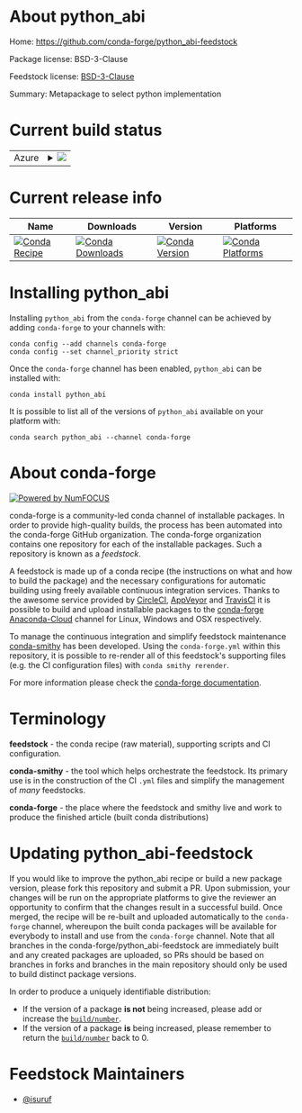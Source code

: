 About python_abi
================

Home: https://github.com/conda-forge/python_abi-feedstock

Package license: BSD-3-Clause

Feedstock license: [BSD-3-Clause](https://github.com/conda-forge/python_abi-feedstock/blob/main/LICENSE.txt)

Summary: Metapackage to select python implementation

Current build status
====================


<table>
    
  <tr>
    <td>Azure</td>
    <td>
      <details>
        <summary>
          <a href="https://dev.azure.com/conda-forge/feedstock-builds/_build/latest?definitionId=9015&branchName=main">
            <img src="https://dev.azure.com/conda-forge/feedstock-builds/_apis/build/status/python_abi-feedstock?branchName=main">
          </a>
        </summary>
        <table>
          <thead><tr><th>Variant</th><th>Status</th></tr></thead>
          <tbody><tr>
              <td>linux_64_python_abi_tagcp310python_impl_version3.10python_implementationcpythonpython_version3.10</td>
              <td>
                <a href="https://dev.azure.com/conda-forge/feedstock-builds/_build/latest?definitionId=9015&branchName=main">
                  <img src="https://dev.azure.com/conda-forge/feedstock-builds/_apis/build/status/python_abi-feedstock?branchName=main&jobName=linux&configuration=linux_64_python_abi_tagcp310python_impl_version3.10python_implementationcpythonpython_version3.10" alt="variant">
                </a>
              </td>
            </tr><tr>
              <td>linux_64_python_abi_tagcp37mpython_impl_version3.7python_implementationcpythonpython_version3.7</td>
              <td>
                <a href="https://dev.azure.com/conda-forge/feedstock-builds/_build/latest?definitionId=9015&branchName=main">
                  <img src="https://dev.azure.com/conda-forge/feedstock-builds/_apis/build/status/python_abi-feedstock?branchName=main&jobName=linux&configuration=linux_64_python_abi_tagcp37mpython_impl_version3.7python_implementationcpythonpython_version3.7" alt="variant">
                </a>
              </td>
            </tr><tr>
              <td>linux_64_python_abi_tagcp38python_impl_version3.8python_implementationcpythonpython_version3.8</td>
              <td>
                <a href="https://dev.azure.com/conda-forge/feedstock-builds/_build/latest?definitionId=9015&branchName=main">
                  <img src="https://dev.azure.com/conda-forge/feedstock-builds/_apis/build/status/python_abi-feedstock?branchName=main&jobName=linux&configuration=linux_64_python_abi_tagcp38python_impl_version3.8python_implementationcpythonpython_version3.8" alt="variant">
                </a>
              </td>
            </tr><tr>
              <td>linux_64_python_abi_tagcp39python_impl_version3.9python_implementationcpythonpython_version3.9</td>
              <td>
                <a href="https://dev.azure.com/conda-forge/feedstock-builds/_build/latest?definitionId=9015&branchName=main">
                  <img src="https://dev.azure.com/conda-forge/feedstock-builds/_apis/build/status/python_abi-feedstock?branchName=main&jobName=linux&configuration=linux_64_python_abi_tagcp39python_impl_version3.9python_implementationcpythonpython_version3.9" alt="variant">
                </a>
              </td>
            </tr><tr>
              <td>linux_64_python_abi_tagpypy38_pp73python_impl_version7.3python_implementationpypypython_version3.8</td>
              <td>
                <a href="https://dev.azure.com/conda-forge/feedstock-builds/_build/latest?definitionId=9015&branchName=main">
                  <img src="https://dev.azure.com/conda-forge/feedstock-builds/_apis/build/status/python_abi-feedstock?branchName=main&jobName=linux&configuration=linux_64_python_abi_tagpypy38_pp73python_impl_version7.3python_implementationpypypython_version3.8" alt="variant">
                </a>
              </td>
            </tr><tr>
              <td>linux_64_python_abi_tagpypy39_pp73python_impl_version7.3python_implementationpypypython_version3.9</td>
              <td>
                <a href="https://dev.azure.com/conda-forge/feedstock-builds/_build/latest?definitionId=9015&branchName=main">
                  <img src="https://dev.azure.com/conda-forge/feedstock-builds/_apis/build/status/python_abi-feedstock?branchName=main&jobName=linux&configuration=linux_64_python_abi_tagpypy39_pp73python_impl_version7.3python_implementationpypypython_version3.9" alt="variant">
                </a>
              </td>
            </tr><tr>
              <td>linux_aarch64_python_abi_tagcp310python_impl_version3.10python_implementationcpythonpython_version3.10</td>
              <td>
                <a href="https://dev.azure.com/conda-forge/feedstock-builds/_build/latest?definitionId=9015&branchName=main">
                  <img src="https://dev.azure.com/conda-forge/feedstock-builds/_apis/build/status/python_abi-feedstock?branchName=main&jobName=linux&configuration=linux_aarch64_python_abi_tagcp310python_impl_version3.10python_implementationcpythonpython_version3.10" alt="variant">
                </a>
              </td>
            </tr><tr>
              <td>linux_aarch64_python_abi_tagcp37mpython_impl_version3.7python_implementationcpythonpython_version3.7</td>
              <td>
                <a href="https://dev.azure.com/conda-forge/feedstock-builds/_build/latest?definitionId=9015&branchName=main">
                  <img src="https://dev.azure.com/conda-forge/feedstock-builds/_apis/build/status/python_abi-feedstock?branchName=main&jobName=linux&configuration=linux_aarch64_python_abi_tagcp37mpython_impl_version3.7python_implementationcpythonpython_version3.7" alt="variant">
                </a>
              </td>
            </tr><tr>
              <td>linux_aarch64_python_abi_tagcp38python_impl_version3.8python_implementationcpythonpython_version3.8</td>
              <td>
                <a href="https://dev.azure.com/conda-forge/feedstock-builds/_build/latest?definitionId=9015&branchName=main">
                  <img src="https://dev.azure.com/conda-forge/feedstock-builds/_apis/build/status/python_abi-feedstock?branchName=main&jobName=linux&configuration=linux_aarch64_python_abi_tagcp38python_impl_version3.8python_implementationcpythonpython_version3.8" alt="variant">
                </a>
              </td>
            </tr><tr>
              <td>linux_aarch64_python_abi_tagcp39python_impl_version3.9python_implementationcpythonpython_version3.9</td>
              <td>
                <a href="https://dev.azure.com/conda-forge/feedstock-builds/_build/latest?definitionId=9015&branchName=main">
                  <img src="https://dev.azure.com/conda-forge/feedstock-builds/_apis/build/status/python_abi-feedstock?branchName=main&jobName=linux&configuration=linux_aarch64_python_abi_tagcp39python_impl_version3.9python_implementationcpythonpython_version3.9" alt="variant">
                </a>
              </td>
            </tr><tr>
              <td>linux_aarch64_python_abi_tagpypy38_pp73python_impl_version7.3python_implementationpypypython_version3.8</td>
              <td>
                <a href="https://dev.azure.com/conda-forge/feedstock-builds/_build/latest?definitionId=9015&branchName=main">
                  <img src="https://dev.azure.com/conda-forge/feedstock-builds/_apis/build/status/python_abi-feedstock?branchName=main&jobName=linux&configuration=linux_aarch64_python_abi_tagpypy38_pp73python_impl_version7.3python_implementationpypypython_version3.8" alt="variant">
                </a>
              </td>
            </tr><tr>
              <td>linux_aarch64_python_abi_tagpypy39_pp73python_impl_version7.3python_implementationpypypython_version3.9</td>
              <td>
                <a href="https://dev.azure.com/conda-forge/feedstock-builds/_build/latest?definitionId=9015&branchName=main">
                  <img src="https://dev.azure.com/conda-forge/feedstock-builds/_apis/build/status/python_abi-feedstock?branchName=main&jobName=linux&configuration=linux_aarch64_python_abi_tagpypy39_pp73python_impl_version7.3python_implementationpypypython_version3.9" alt="variant">
                </a>
              </td>
            </tr><tr>
              <td>linux_ppc64le_python_abi_tagcp310python_impl_version3.10python_implementationcpythonpython_version3.10</td>
              <td>
                <a href="https://dev.azure.com/conda-forge/feedstock-builds/_build/latest?definitionId=9015&branchName=main">
                  <img src="https://dev.azure.com/conda-forge/feedstock-builds/_apis/build/status/python_abi-feedstock?branchName=main&jobName=linux&configuration=linux_ppc64le_python_abi_tagcp310python_impl_version3.10python_implementationcpythonpython_version3.10" alt="variant">
                </a>
              </td>
            </tr><tr>
              <td>linux_ppc64le_python_abi_tagcp37mpython_impl_version3.7python_implementationcpythonpython_version3.7</td>
              <td>
                <a href="https://dev.azure.com/conda-forge/feedstock-builds/_build/latest?definitionId=9015&branchName=main">
                  <img src="https://dev.azure.com/conda-forge/feedstock-builds/_apis/build/status/python_abi-feedstock?branchName=main&jobName=linux&configuration=linux_ppc64le_python_abi_tagcp37mpython_impl_version3.7python_implementationcpythonpython_version3.7" alt="variant">
                </a>
              </td>
            </tr><tr>
              <td>linux_ppc64le_python_abi_tagcp38python_impl_version3.8python_implementationcpythonpython_version3.8</td>
              <td>
                <a href="https://dev.azure.com/conda-forge/feedstock-builds/_build/latest?definitionId=9015&branchName=main">
                  <img src="https://dev.azure.com/conda-forge/feedstock-builds/_apis/build/status/python_abi-feedstock?branchName=main&jobName=linux&configuration=linux_ppc64le_python_abi_tagcp38python_impl_version3.8python_implementationcpythonpython_version3.8" alt="variant">
                </a>
              </td>
            </tr><tr>
              <td>linux_ppc64le_python_abi_tagcp39python_impl_version3.9python_implementationcpythonpython_version3.9</td>
              <td>
                <a href="https://dev.azure.com/conda-forge/feedstock-builds/_build/latest?definitionId=9015&branchName=main">
                  <img src="https://dev.azure.com/conda-forge/feedstock-builds/_apis/build/status/python_abi-feedstock?branchName=main&jobName=linux&configuration=linux_ppc64le_python_abi_tagcp39python_impl_version3.9python_implementationcpythonpython_version3.9" alt="variant">
                </a>
              </td>
            </tr><tr>
              <td>linux_ppc64le_python_abi_tagpypy38_pp73python_impl_version7.3python_implementationpypypython_version3.8</td>
              <td>
                <a href="https://dev.azure.com/conda-forge/feedstock-builds/_build/latest?definitionId=9015&branchName=main">
                  <img src="https://dev.azure.com/conda-forge/feedstock-builds/_apis/build/status/python_abi-feedstock?branchName=main&jobName=linux&configuration=linux_ppc64le_python_abi_tagpypy38_pp73python_impl_version7.3python_implementationpypypython_version3.8" alt="variant">
                </a>
              </td>
            </tr><tr>
              <td>linux_ppc64le_python_abi_tagpypy39_pp73python_impl_version7.3python_implementationpypypython_version3.9</td>
              <td>
                <a href="https://dev.azure.com/conda-forge/feedstock-builds/_build/latest?definitionId=9015&branchName=main">
                  <img src="https://dev.azure.com/conda-forge/feedstock-builds/_apis/build/status/python_abi-feedstock?branchName=main&jobName=linux&configuration=linux_ppc64le_python_abi_tagpypy39_pp73python_impl_version7.3python_implementationpypypython_version3.9" alt="variant">
                </a>
              </td>
            </tr><tr>
              <td>osx_64_python_abi_tagcp310python_impl_version3.10python_implementationcpythonpython_version3.10</td>
              <td>
                <a href="https://dev.azure.com/conda-forge/feedstock-builds/_build/latest?definitionId=9015&branchName=main">
                  <img src="https://dev.azure.com/conda-forge/feedstock-builds/_apis/build/status/python_abi-feedstock?branchName=main&jobName=osx&configuration=osx_64_python_abi_tagcp310python_impl_version3.10python_implementationcpythonpython_version3.10" alt="variant">
                </a>
              </td>
            </tr><tr>
              <td>osx_64_python_abi_tagcp37mpython_impl_version3.7python_implementationcpythonpython_version3.7</td>
              <td>
                <a href="https://dev.azure.com/conda-forge/feedstock-builds/_build/latest?definitionId=9015&branchName=main">
                  <img src="https://dev.azure.com/conda-forge/feedstock-builds/_apis/build/status/python_abi-feedstock?branchName=main&jobName=osx&configuration=osx_64_python_abi_tagcp37mpython_impl_version3.7python_implementationcpythonpython_version3.7" alt="variant">
                </a>
              </td>
            </tr><tr>
              <td>osx_64_python_abi_tagcp38python_impl_version3.8python_implementationcpythonpython_version3.8</td>
              <td>
                <a href="https://dev.azure.com/conda-forge/feedstock-builds/_build/latest?definitionId=9015&branchName=main">
                  <img src="https://dev.azure.com/conda-forge/feedstock-builds/_apis/build/status/python_abi-feedstock?branchName=main&jobName=osx&configuration=osx_64_python_abi_tagcp38python_impl_version3.8python_implementationcpythonpython_version3.8" alt="variant">
                </a>
              </td>
            </tr><tr>
              <td>osx_64_python_abi_tagcp39python_impl_version3.9python_implementationcpythonpython_version3.9</td>
              <td>
                <a href="https://dev.azure.com/conda-forge/feedstock-builds/_build/latest?definitionId=9015&branchName=main">
                  <img src="https://dev.azure.com/conda-forge/feedstock-builds/_apis/build/status/python_abi-feedstock?branchName=main&jobName=osx&configuration=osx_64_python_abi_tagcp39python_impl_version3.9python_implementationcpythonpython_version3.9" alt="variant">
                </a>
              </td>
            </tr><tr>
              <td>osx_64_python_abi_tagpypy38_pp73python_impl_version7.3python_implementationpypypython_version3.8</td>
              <td>
                <a href="https://dev.azure.com/conda-forge/feedstock-builds/_build/latest?definitionId=9015&branchName=main">
                  <img src="https://dev.azure.com/conda-forge/feedstock-builds/_apis/build/status/python_abi-feedstock?branchName=main&jobName=osx&configuration=osx_64_python_abi_tagpypy38_pp73python_impl_version7.3python_implementationpypypython_version3.8" alt="variant">
                </a>
              </td>
            </tr><tr>
              <td>osx_64_python_abi_tagpypy39_pp73python_impl_version7.3python_implementationpypypython_version3.9</td>
              <td>
                <a href="https://dev.azure.com/conda-forge/feedstock-builds/_build/latest?definitionId=9015&branchName=main">
                  <img src="https://dev.azure.com/conda-forge/feedstock-builds/_apis/build/status/python_abi-feedstock?branchName=main&jobName=osx&configuration=osx_64_python_abi_tagpypy39_pp73python_impl_version7.3python_implementationpypypython_version3.9" alt="variant">
                </a>
              </td>
            </tr><tr>
              <td>osx_arm64_python_abi_tagcp310python_impl_version3.10python_implementationcpythonpython_version3.10</td>
              <td>
                <a href="https://dev.azure.com/conda-forge/feedstock-builds/_build/latest?definitionId=9015&branchName=main">
                  <img src="https://dev.azure.com/conda-forge/feedstock-builds/_apis/build/status/python_abi-feedstock?branchName=main&jobName=osx&configuration=osx_arm64_python_abi_tagcp310python_impl_version3.10python_implementationcpythonpython_version3.10" alt="variant">
                </a>
              </td>
            </tr><tr>
              <td>osx_arm64_python_abi_tagcp37mpython_impl_version3.7python_implementationcpythonpython_version3.7</td>
              <td>
                <a href="https://dev.azure.com/conda-forge/feedstock-builds/_build/latest?definitionId=9015&branchName=main">
                  <img src="https://dev.azure.com/conda-forge/feedstock-builds/_apis/build/status/python_abi-feedstock?branchName=main&jobName=osx&configuration=osx_arm64_python_abi_tagcp37mpython_impl_version3.7python_implementationcpythonpython_version3.7" alt="variant">
                </a>
              </td>
            </tr><tr>
              <td>osx_arm64_python_abi_tagcp38python_impl_version3.8python_implementationcpythonpython_version3.8</td>
              <td>
                <a href="https://dev.azure.com/conda-forge/feedstock-builds/_build/latest?definitionId=9015&branchName=main">
                  <img src="https://dev.azure.com/conda-forge/feedstock-builds/_apis/build/status/python_abi-feedstock?branchName=main&jobName=osx&configuration=osx_arm64_python_abi_tagcp38python_impl_version3.8python_implementationcpythonpython_version3.8" alt="variant">
                </a>
              </td>
            </tr><tr>
              <td>osx_arm64_python_abi_tagcp39python_impl_version3.9python_implementationcpythonpython_version3.9</td>
              <td>
                <a href="https://dev.azure.com/conda-forge/feedstock-builds/_build/latest?definitionId=9015&branchName=main">
                  <img src="https://dev.azure.com/conda-forge/feedstock-builds/_apis/build/status/python_abi-feedstock?branchName=main&jobName=osx&configuration=osx_arm64_python_abi_tagcp39python_impl_version3.9python_implementationcpythonpython_version3.9" alt="variant">
                </a>
              </td>
            </tr><tr>
              <td>osx_arm64_python_abi_tagpypy38_pp73python_impl_version7.3python_implementationpypypython_version3.8</td>
              <td>
                <a href="https://dev.azure.com/conda-forge/feedstock-builds/_build/latest?definitionId=9015&branchName=main">
                  <img src="https://dev.azure.com/conda-forge/feedstock-builds/_apis/build/status/python_abi-feedstock?branchName=main&jobName=osx&configuration=osx_arm64_python_abi_tagpypy38_pp73python_impl_version7.3python_implementationpypypython_version3.8" alt="variant">
                </a>
              </td>
            </tr><tr>
              <td>osx_arm64_python_abi_tagpypy39_pp73python_impl_version7.3python_implementationpypypython_version3.9</td>
              <td>
                <a href="https://dev.azure.com/conda-forge/feedstock-builds/_build/latest?definitionId=9015&branchName=main">
                  <img src="https://dev.azure.com/conda-forge/feedstock-builds/_apis/build/status/python_abi-feedstock?branchName=main&jobName=osx&configuration=osx_arm64_python_abi_tagpypy39_pp73python_impl_version7.3python_implementationpypypython_version3.9" alt="variant">
                </a>
              </td>
            </tr><tr>
              <td>win_64_python_abi_tagcp310python_impl_version3.10python_implementationcpythonpython_version3.10</td>
              <td>
                <a href="https://dev.azure.com/conda-forge/feedstock-builds/_build/latest?definitionId=9015&branchName=main">
                  <img src="https://dev.azure.com/conda-forge/feedstock-builds/_apis/build/status/python_abi-feedstock?branchName=main&jobName=win&configuration=win_64_python_abi_tagcp310python_impl_version3.10python_implementationcpythonpython_version3.10" alt="variant">
                </a>
              </td>
            </tr><tr>
              <td>win_64_python_abi_tagcp37mpython_impl_version3.7python_implementationcpythonpython_version3.7</td>
              <td>
                <a href="https://dev.azure.com/conda-forge/feedstock-builds/_build/latest?definitionId=9015&branchName=main">
                  <img src="https://dev.azure.com/conda-forge/feedstock-builds/_apis/build/status/python_abi-feedstock?branchName=main&jobName=win&configuration=win_64_python_abi_tagcp37mpython_impl_version3.7python_implementationcpythonpython_version3.7" alt="variant">
                </a>
              </td>
            </tr><tr>
              <td>win_64_python_abi_tagcp38python_impl_version3.8python_implementationcpythonpython_version3.8</td>
              <td>
                <a href="https://dev.azure.com/conda-forge/feedstock-builds/_build/latest?definitionId=9015&branchName=main">
                  <img src="https://dev.azure.com/conda-forge/feedstock-builds/_apis/build/status/python_abi-feedstock?branchName=main&jobName=win&configuration=win_64_python_abi_tagcp38python_impl_version3.8python_implementationcpythonpython_version3.8" alt="variant">
                </a>
              </td>
            </tr><tr>
              <td>win_64_python_abi_tagcp39python_impl_version3.9python_implementationcpythonpython_version3.9</td>
              <td>
                <a href="https://dev.azure.com/conda-forge/feedstock-builds/_build/latest?definitionId=9015&branchName=main">
                  <img src="https://dev.azure.com/conda-forge/feedstock-builds/_apis/build/status/python_abi-feedstock?branchName=main&jobName=win&configuration=win_64_python_abi_tagcp39python_impl_version3.9python_implementationcpythonpython_version3.9" alt="variant">
                </a>
              </td>
            </tr><tr>
              <td>win_64_python_abi_tagpypy38_pp73python_impl_version7.3python_implementationpypypython_version3.8</td>
              <td>
                <a href="https://dev.azure.com/conda-forge/feedstock-builds/_build/latest?definitionId=9015&branchName=main">
                  <img src="https://dev.azure.com/conda-forge/feedstock-builds/_apis/build/status/python_abi-feedstock?branchName=main&jobName=win&configuration=win_64_python_abi_tagpypy38_pp73python_impl_version7.3python_implementationpypypython_version3.8" alt="variant">
                </a>
              </td>
            </tr><tr>
              <td>win_64_python_abi_tagpypy39_pp73python_impl_version7.3python_implementationpypypython_version3.9</td>
              <td>
                <a href="https://dev.azure.com/conda-forge/feedstock-builds/_build/latest?definitionId=9015&branchName=main">
                  <img src="https://dev.azure.com/conda-forge/feedstock-builds/_apis/build/status/python_abi-feedstock?branchName=main&jobName=win&configuration=win_64_python_abi_tagpypy39_pp73python_impl_version7.3python_implementationpypypython_version3.9" alt="variant">
                </a>
              </td>
            </tr>
          </tbody>
        </table>
      </details>
    </td>
  </tr>
</table>

Current release info
====================

| Name | Downloads | Version | Platforms |
| --- | --- | --- | --- |
| [![Conda Recipe](https://img.shields.io/badge/recipe-python_abi-green.svg)](https://anaconda.org/conda-forge/python_abi) | [![Conda Downloads](https://img.shields.io/conda/dn/conda-forge/python_abi.svg)](https://anaconda.org/conda-forge/python_abi) | [![Conda Version](https://img.shields.io/conda/vn/conda-forge/python_abi.svg)](https://anaconda.org/conda-forge/python_abi) | [![Conda Platforms](https://img.shields.io/conda/pn/conda-forge/python_abi.svg)](https://anaconda.org/conda-forge/python_abi) |

Installing python_abi
=====================

Installing `python_abi` from the `conda-forge` channel can be achieved by adding `conda-forge` to your channels with:

```
conda config --add channels conda-forge
conda config --set channel_priority strict
```

Once the `conda-forge` channel has been enabled, `python_abi` can be installed with:

```
conda install python_abi
```

It is possible to list all of the versions of `python_abi` available on your platform with:

```
conda search python_abi --channel conda-forge
```


About conda-forge
=================

[![Powered by
NumFOCUS](https://img.shields.io/badge/powered%20by-NumFOCUS-orange.svg?style=flat&colorA=E1523D&colorB=007D8A)](https://numfocus.org)

conda-forge is a community-led conda channel of installable packages.
In order to provide high-quality builds, the process has been automated into the
conda-forge GitHub organization. The conda-forge organization contains one repository
for each of the installable packages. Such a repository is known as a *feedstock*.

A feedstock is made up of a conda recipe (the instructions on what and how to build
the package) and the necessary configurations for automatic building using freely
available continuous integration services. Thanks to the awesome service provided by
[CircleCI](https://circleci.com/), [AppVeyor](https://www.appveyor.com/)
and [TravisCI](https://travis-ci.com/) it is possible to build and upload installable
packages to the [conda-forge](https://anaconda.org/conda-forge)
[Anaconda-Cloud](https://anaconda.org/) channel for Linux, Windows and OSX respectively.

To manage the continuous integration and simplify feedstock maintenance
[conda-smithy](https://github.com/conda-forge/conda-smithy) has been developed.
Using the ``conda-forge.yml`` within this repository, it is possible to re-render all of
this feedstock's supporting files (e.g. the CI configuration files) with ``conda smithy rerender``.

For more information please check the [conda-forge documentation](https://conda-forge.org/docs/).

Terminology
===========

**feedstock** - the conda recipe (raw material), supporting scripts and CI configuration.

**conda-smithy** - the tool which helps orchestrate the feedstock.
                   Its primary use is in the construction of the CI ``.yml`` files
                   and simplify the management of *many* feedstocks.

**conda-forge** - the place where the feedstock and smithy live and work to
                  produce the finished article (built conda distributions)


Updating python_abi-feedstock
=============================

If you would like to improve the python_abi recipe or build a new
package version, please fork this repository and submit a PR. Upon submission,
your changes will be run on the appropriate platforms to give the reviewer an
opportunity to confirm that the changes result in a successful build. Once
merged, the recipe will be re-built and uploaded automatically to the
`conda-forge` channel, whereupon the built conda packages will be available for
everybody to install and use from the `conda-forge` channel.
Note that all branches in the conda-forge/python_abi-feedstock are
immediately built and any created packages are uploaded, so PRs should be based
on branches in forks and branches in the main repository should only be used to
build distinct package versions.

In order to produce a uniquely identifiable distribution:
 * If the version of a package **is not** being increased, please add or increase
   the [``build/number``](https://docs.conda.io/projects/conda-build/en/latest/resources/define-metadata.html#build-number-and-string).
 * If the version of a package **is** being increased, please remember to return
   the [``build/number``](https://docs.conda.io/projects/conda-build/en/latest/resources/define-metadata.html#build-number-and-string)
   back to 0.

Feedstock Maintainers
=====================

* [@isuruf](https://github.com/isuruf/)


